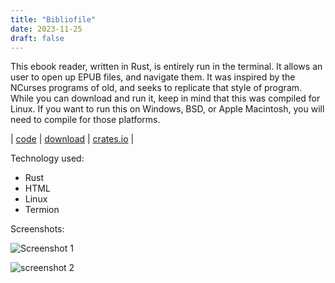 ```yaml
---
title: "Bibliofile"
date: 2023-11-25
draft: false
---
```



This ebook reader, written in Rust, is entirely run in the terminal. It allows an user to open up EPUB files, and navigate them. It was inspired by the NCurses programs of old, and seeks to replicate that style of program. While you can download and run it, keep in mind that this was compiled for Linux. If you want to run this on Windows, BSD, or Apple Macintosh, you will need to compile for those platforms.

| [code](https://git.whoisthisjoker.com/Daniel/bibliofile) | [download](/downloads/bibliofile) | [crates.io](https://crates.io/crates/bibliofile) |


Technology used:

- Rust
- HTML
- Linux
- Termion

Screenshots:

![Screenshot 1](/images/bibliofile/bibliofile.png)

![screenshot 2](/images/bibliofile/bibliofile2.png)